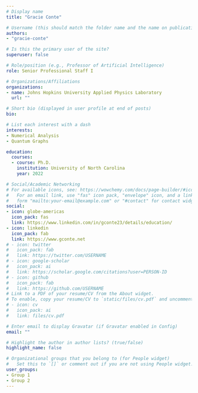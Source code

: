 ```yaml
---
# Display name
title: "Gracie Conte"

# Username (this should match the folder name and the name on publications)
authors:
- "gracie-conte"

# Is this the primary user of the site?
superuser: false

# Role/position (e.g., Professor of Artificial Intelligence)
role: Senior Professional Staff I

# Organizations/Affiliations
organizations:
- name: Johns Hopkins University Applied Physics Laboratory
  url: ""

# Short bio (displayed in user profile at end of posts)
bio: 

# List each interest with a dash
interests:
- Numerical Analysis
- Quantum Graphs

education:
  courses:
  - course: Ph.D.
    institution: University of North Carolina
    year: 2022

# Social/Academic Networking
# For available icons, see: https://wowchemy.com/docs/page-builder/#icons
#   For an email link, use "fas" icon pack, "envelope" icon, and a link in the
#   form "mailto:your-email@example.com" or "#contact" for contact widget.
social:
- icon: globe-americas
  icon_pack: fas
  link: https://www.linkedin.com/in/gconte23/details/education/
- icon: linkedin
  icon_pack: fab
  link: https://www.gconte.net
# - icon: twitter
#   icon_pack: fab
#   link: https://twitter.com/USERNAME
# - icon: google-scholar
#   icon_pack: ai
#   link: https://scholar.google.com/citations?user=PERSON-ID
# - icon: github
#   icon_pack: fab
#   link: https://github.com/USERNAME
# Link to a PDF of your resume/CV from the About widget.
# To enable, copy your resume/CV to `static/files/cv.pdf` and uncomment the lines below.
# - icon: cv
#   icon_pack: ai
#   link: files/cv.pdf

# Enter email to display Gravatar (if Gravatar enabled in Config)
email: ""

# Highlight the author in author lists? (true/false)
highlight_name: false

# Organizational groups that you belong to (for People widget)
#   Set this to `[]` or comment out if you are not using People widget.
user_groups:
- Group 1
- Group 2
---
```

